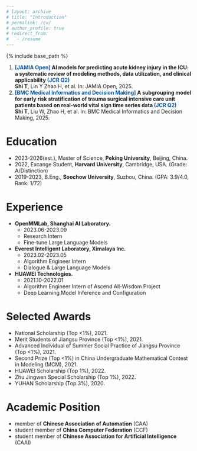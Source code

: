 ```yaml
---
# layout: archive
# title: "Introduction"
# permalink: /cv/
# author_profile: true
# redirect_from:
#   - /resume
---
```

{% include base_path %}


1. **<span style="color:#0b5394">[JAMIA Open]</span> AI models for predicting acute kidney injury in the ICU: a systematic review of modeling methods, data utilization, and clinical applicability <span style="color:#0b5394">(JCR Q2)</span>**   
    **Shi T**, Lin Y Zhao H, et al.
    In: JAMIA Open, 2025.
2. **<span style="color:#0b5394">[BMC Medical Informatics and Decision Making]</span> A subgrouping model for early risk stratification of trauma surgical intensive care unit patients based on real-world vital sign time series data <span style="color:#0b5394">(JCR Q2)</span>**   
    **Shi T**, Liu W, Zhao H, et al. 
    In: BMC Medical Informatics and Decision Making, 2025.
    
Education
======
* 2023-2026(est.), Master of Science, **Peking University**, Beijing, China.
* 2022, Excange Student, **Harvard University**, Cambridge, USA. (Grade: A/Distinction)
* 2019-2023, B.Eng., **Soochow University**, Suzhou, China. (GPA: 3.9/4.0, Rank: 1/72)

Experience
======
* **OpenMMLab, Shanghai AI Laboratory.**
  * 2023.06-2023.09
  * Research Intern
  * Fine-tune Large Language Models
* **Everest Intelligent Laboratory, Ximalaya Inc.**
  * 2023.02-2023.05
  * Algorithm Engineer Intern
  * Dialogue & Large Language Models
* **HUAWEI Technologies.**
  * 2021.10-2022.01
  * Algorithm Engineer Intern of Ascend All-Wisdom Project
  * Deep Learning Model Inference and Configuration

Selected Awards
======
* National Scholarship (Top <1%), 2021.
* Merit Students of Jiangsu Province (Top <1%), 2021.
* Advanced Individual of Summer Social Practice of Jiangsu Province (Top <1%), 2021.
* Second Prize (Top <1%)  in China Undergraduate Mathematical Contest in Modeling (MCM), 2021.
* HUAWEI Scholarship (Top 1%), 2022.
* Zhu Jingwen Special Scholarship (Top 1%), 2022.
* YUHAN Scholarship (Top 3%), 2020.

Academic Position
======
* member of **Chinese Association of Automation** (CAA)
* student member of **China Computer Federation** (CCF)
* student member of **Chinese Association for Artificial Intelligence** (CAAI)